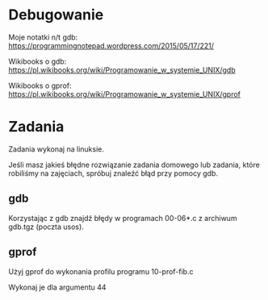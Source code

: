 # Debugowanie

Moje notatki n/t gdb:
https://programmingnotepad.wordpress.com/2015/05/17/221/

Wikibooks o gdb:
https://pl.wikibooks.org/wiki/Programowanie_w_systemie_UNIX/gdb

Wikibooks o gprof:
https://pl.wikibooks.org/wiki/Programowanie_w_systemie_UNIX/gprof

# Zadania

Zadania wykonaj na linuksie.

Jeśli masz jakieś błędne rozwiązanie zadania domowego lub zadania, które robiliśmy na zajęciach, spróbuj znaleźć błąd przy pomocy gdb.


## gdb

Korzystając z gdb znajdź błędy w programach 00-06*.c z archiwum gdb.tgz (poczta usos).

## gprof
Użyj gprof do wykonania profilu programu 10-prof-fib.c

Wykonaj je dla argumentu 44
